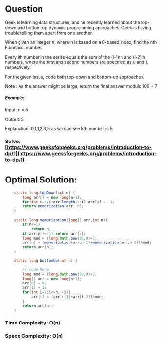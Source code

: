 # Question

Geek is learning data structures, and he recently learned about the top-down and bottom-up dynamic programming approaches. Geek is having trouble telling them apart from one another.

When given an integer n, where n is based on a 0-based index, find the nth Fibonacci number.

Every ith number in the series equals the sum of the (i-1)th and (i-2)th numbers, where the first and second numbers are specified as 0 and 1, respectively.

For the given issue, code both top-down and bottom-up approaches.

Note : As the answer might be large, return the final answer modulo 109 + 7



##### Example:

Input:
n = 5

Output: 5

Explanation: 0,1,1,2,3,5 as we can see 5th number is 5.




### Solve: [https://www.geeksforgeeks.org/problems/introduction-to-dp/1](https://www.geeksforgeeks.org/problems/introduction-to-dp/1)
   


# Optimal Solution:  


``` java
    static long topDown(int n) {
        long arr[] = new long[n+1];
        for(int i=0;i<arr.length;++i) arr[i] = -1;
        return memorization(arr, n);
    }
    
    static long memorization(long[] arr,int n){
        if(n<=1)
            return n;
        if(arr[n]!=-1) return arr[n];
        long mod = (long)Math.pow(10,9)+7;
        arr[n] = (memorization(arr,n-1)+memorization(arr,n-2))%mod;
        return arr[n];
    }

    static long bottomUp(int n) {
        
        // code here
        long mod = (long)Math.pow(10,9)+7;
        long[] arr = new long[n+1];
        arr[0] = 0;
        arr[1] = 1;
        for(int i=2;i<=n;++i){
            arr[i] = (arr[i-1]+arr[i-2])%mod;
        }
        return arr[n];
    }
```
### Time Complexity: O(n)
### Space Complexity: O(n)